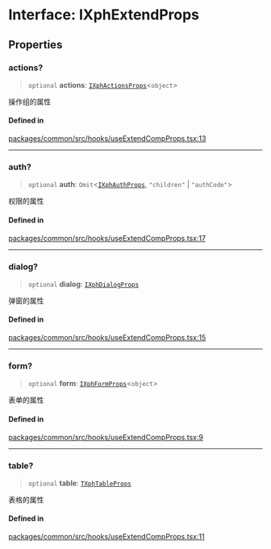 # Interface: IXphExtendProps

## Properties

### actions?

> `optional` **actions**: [`IXphActionsProps`](IXphActionsProps.md)\<`object`\>

操作组的属性

#### Defined in

[packages/common/src/hooks/useExtendCompProps.tsx:13](https://github.com/XiaoPiHong/xph-crud/blob/300d288b2cb7d1d481589252292dd1816109678d/packages/common/src/hooks/useExtendCompProps.tsx#L13)

***

### auth?

> `optional` **auth**: `Omit`\<[`IXphAuthProps`](IXphAuthProps.md), `"children"` \| `"authCode"`\>

权限的属性

#### Defined in

[packages/common/src/hooks/useExtendCompProps.tsx:17](https://github.com/XiaoPiHong/xph-crud/blob/300d288b2cb7d1d481589252292dd1816109678d/packages/common/src/hooks/useExtendCompProps.tsx#L17)

***

### dialog?

> `optional` **dialog**: [`IXphDialogProps`](IXphDialogProps.md)

弹窗的属性

#### Defined in

[packages/common/src/hooks/useExtendCompProps.tsx:15](https://github.com/XiaoPiHong/xph-crud/blob/300d288b2cb7d1d481589252292dd1816109678d/packages/common/src/hooks/useExtendCompProps.tsx#L15)

***

### form?

> `optional` **form**: [`IXphFormProps`](IXphFormProps.md)\<`object`\>

表单的属性

#### Defined in

[packages/common/src/hooks/useExtendCompProps.tsx:9](https://github.com/XiaoPiHong/xph-crud/blob/300d288b2cb7d1d481589252292dd1816109678d/packages/common/src/hooks/useExtendCompProps.tsx#L9)

***

### table?

> `optional` **table**: [`TXphTableProps`](../type-aliases/TXphTableProps.md)

表格的属性

#### Defined in

[packages/common/src/hooks/useExtendCompProps.tsx:11](https://github.com/XiaoPiHong/xph-crud/blob/300d288b2cb7d1d481589252292dd1816109678d/packages/common/src/hooks/useExtendCompProps.tsx#L11)
